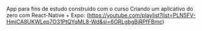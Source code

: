 App para fins de estudo construído com o curso Criando um aplicativo do zero com React-Native + Expo:
(https://youtube.com/playlist?list=PLN5FV-HmjCA8UKWLep7O31PtQYqML8-Wd&si=6ORLgbgBjRPfFBmc)
